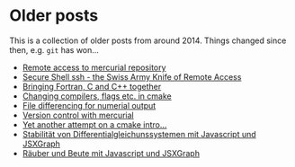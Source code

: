 # Older posts
This is a collection of older posts from around 2014.
Things changed  since then, e.g. `git` has won...


- [Remote access to mercurial repository](2014-12-14-remotehg)
- [Secure Shell ssh - the Swiss Army Knife of Remote Access](2014-12-13-ssh)
- [Bringing Fortran, C and C++ together](2014-11-13-polyglossia)
- [Changing compilers, flags etc. in cmake](2014-11-13-cmake-toolchains)
- [File differencing for numerial output](2014-11-10-numdiff)
- [Version control with mercurial](2014-10-30-mercurial)
- [Yet another attempt on a cmake intro...](2014-10-30-cmake)
- [Stabilität von Differentialgleichunssystemen mit Javascript und JSXGraph](2014-10-02-fieldtest)
- [Räuber und Beute mit Javascript und JSXGraph](2014-10-01-rbtest)
